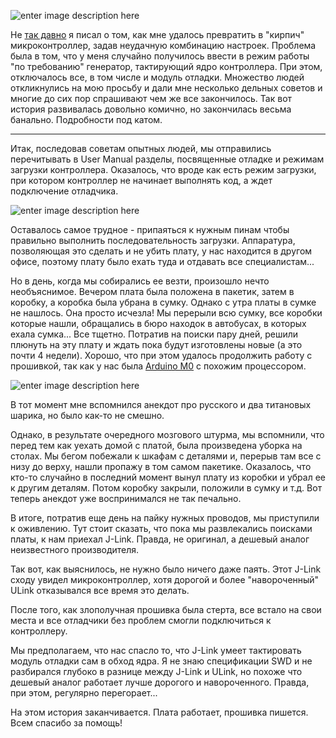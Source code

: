 

![enter image description here](https://habrastorage.org/files/1cc/989/7a6/1cc9897a66b04ab9af132751bd398718.jpeg)

Не [так давно](https://habrahabr.ru/post/308596/) я писал о том, как мне удалось превратить в "кирпич" микроконтроллер, задав неудачную комбинацию настроек. Проблема была в том, что у меня случайно получилось ввести в режим работы "по требованию" генератор, тактирующий ядро контроллера. При этом, отключалось все, в том числе и модуль отладки. Множество людей откликнулись на мою просьбу и дали мне несколько дельных советов и многие до сих пор спрашивают чем же все закончилось. Так вот история развивалась довольно комично, но закончилась весьма банально. Подробности под катом.


----------

Итак, последовав советам опытных людей, мы отправились перечитывать в User Manual разделы, посвященные отладке и режимам загрузки контроллера. Оказалось, что вроде как есть режим загрузки, при котором контроллер не начинает выполнять код, а ждет подключение отладчика.

![enter image description here](https://habrastorage.org/files/b04/95c/b06/b0495cb0669945ebaa3173839aab3919.png)

Оставалось самое трудное - припаяться к нужным пинам чтобы правильно выполнить последовательность загрузки. Аппаратура, позволяющая это сделать и не убить плату, у нас находится в другом офисе, поэтому плату было ехать туда и отдавать все специалистам...

Но в день, когда мы собирались ее везти, произошло нечто необъяснимое. Вечером плата была положена в пакетик, затем в коробку, а коробка была убрана в сумку. Однако с утра платы в сумке не нашлось. Она просто исчезла! Мы перерыли всю сумку, все коробки которые нашли, обращались в бюро находок в автобусах, в которых ехала сумка... Все тщетно. Потратив на поиски пару дней, решили плюнуть на эту плату и ждать пока будут изготовлены новые (а это почти 4 недели). Хорошо, что при этом удалось продолжить работу с прошивкой, так как у нас была [Arduino M0](http://wiki.amperka.ru/%D0%BF%D1%80%D0%BE%D0%B4%D1%83%D0%BA%D1%82%D1%8B:arduinom0) с похожим процессором.

![enter image description here](https://habrastorage.org/files/3a6/8a4/40a/3a68a440ae2d4fc5820f6bf2b17709f0.jpg)

В тот момент мне вспомнился анекдот про русского и два титановых шарика, но было как-то не смешно.

Однако, в результате очередного мозгового штурма, мы вспомнили, что перед тем как уехать домой с платой, была произведена уборка на столах. Мы бегом побежали к шкафам с деталями и, перерыв там все с низу до верху, нашли пропажу в том самом пакетике. Оказалось, что кто-то случайно в последний момент вынул плату из коробки и убрал ее к другим деталям. Потом коробку закрыли, положили в сумку и т.д. Вот теперь анекдот уже воспринимался не так печально.

В итоге, потратив еще день на пайку нужных проводов, мы приступили к оживлению. Тут стоит сказать, что пока мы развлекались поисками платы, к нам приехал J-Link. Правда, не оригинал, а дешевый аналог неизвестного производителя.

Так вот, как выяснилось, не нужно было ничего даже паять. Этот J-Link сходу увидел микроконтроллер, хотя дорогой и более "навороченный" ULink отказывался все время это делать.

После того, как злополучная прошивка была стерта, все встало на свои места и все отладчики без проблем смогли подключиться к контроллеру.

Мы предполагаем, что нас спасло то, что J-Link умеет тактировать модуль отладки сам в обход ядра. Я не знаю спецификации SWD и не разбирался глубоко в разнице между J-Link и ULink, но похоже что дешевый аналог работает лучше дорогого и навороченного. Правда, при этом, регулярно перегорает...

На этом история заканчивается. Плата работает, прошивка пишется. Всем спасибо за помощь!
